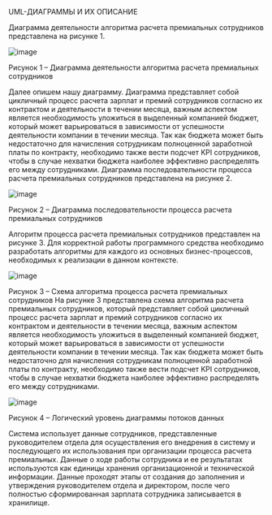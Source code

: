 UML-ДИАГРАММЫ И ИХ ОПИСАНИЕ

Диаграмма деятельности алгоритма расчета премиальных сотрудников представлена на рисунке 1.

 ![image](https://github.com/user-attachments/assets/7316280c-9af9-4f68-9d0d-be4b9e14d737)


Рисунок 1 – Диаграмма деятельности алгоритма расчета премиальных сотрудников

Далее опишем нашу диаграмму.
Диаграмма представляет собой цикличный процесс расчета зарплат и премий сотрудников согласно их контрактом и деятельности в течении месяца, важным аспектом является необходимость уложиться в выделенный компанией бюджет, который может варьироваться в зависимости от успешности деятельности компании в течении месяца. Так как бюджета может быть недостаточно для начисления сотрудникам полноценной заработной платы по контракту, необходимо также вести подсчет KPI сотрудников, чтобы в случае нехватки бюджета наиболее эффективно распределять его между сотрудниками.
Диаграмма последовательности процесса расчета премиальных сотрудников представлена на рисунке 2.

 
![image](https://github.com/user-attachments/assets/37c0ce8b-3e2d-4379-9075-f95bfc79b58c)

Рисунок 2 – Диаграмма последовательности процесса расчета премиальных сотрудников
	
Алгоритм процесса расчета премиальных сотрудников представлен на рисунке 3.
Для корректной работы программного средства необходимо разработать алгоритмы для каждого из основных бизнес-процессов, необходимых к реализации в данном контексте.

 
![image](https://github.com/user-attachments/assets/5f39610a-0336-4427-8553-344904791466)

Рисунок 3 – Схема алгоритма процесса расчета премиальных сотрудников
На рисунке 3 представлена схема алгоритма расчета премиальных сотрудников, который представляет собой цикличный процесс расчета зарплат и премий сотрудников согласно их контрактом и деятельности в течении месяца, важным аспектом является необходимость уложиться в выделенный компанией бюджет, который может варьироваться в зависимости от успешности деятельности компании в течении месяца. Так как бюджета может быть недостаточно для начисления сотрудникам полноценной заработной платы по контракту, необходимо также вести подсчет KPI сотрудников, чтобы в случае нехватки бюджета наиболее эффективно распределять его между сотрудниками.

![image](https://github.com/user-attachments/assets/5a5bd3f1-765b-467c-8add-d210dc1e7d09)

Рисунок 4 – Логический уровень диаграммы потоков данных

Система использует данные сотрудников, представленные руководителем отдела для осуществления его внедрения в систему и последующего их использования при организации процесса расчета премиальных. Данные о ходе работы сотрудника и ее результатах используются как единицы хранения организационной и технической информации. Данные проходят этапы от создания до заполнения и утверждения руководителем отдела и директором, после чего полностью сформированная зарплата сотрудника записывается в хранилище.




